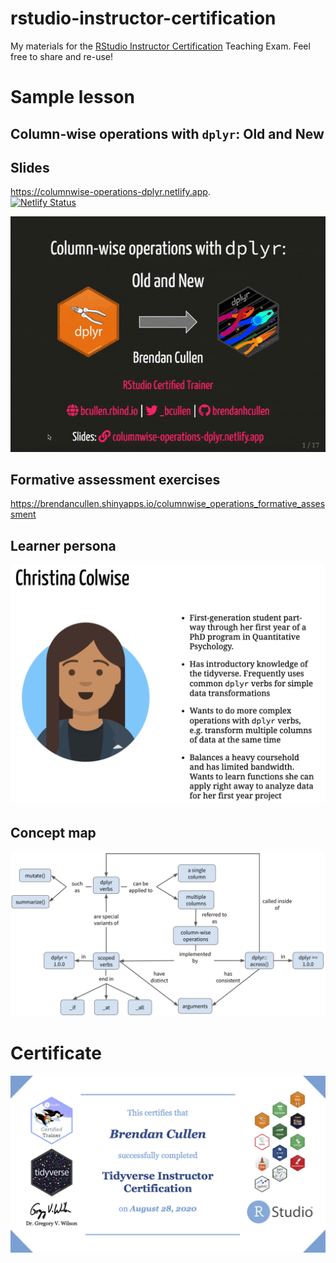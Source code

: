 # rstudio-instructor-certification
My materials for the [RStudio Instructor Certification](https://education.rstudio.com/trainers/) Teaching Exam. Feel free to share and re-use!

# Sample lesson

## Column-wise operations with `dplyr`: Old and New

## Slides
https://columnwise-operations-dplyr.netlify.app. 
<br>
[![Netlify Status](https://api.netlify.com/api/v1/badges/cf61cf7b-c2e4-49b5-9fd3-1e5a5ec1b54b/deploy-status)](https://app.netlify.com/sites/columnwise-operations-dplyr/deploys)

![](/slides/slideshow.gif)

## Formative assessment exercises
https://brendancullen.shinyapps.io/columnwise_operations_formative_assessment

## Learner persona
![](/slides/img/learner_persona.png)
<br>

## Concept map
![](/slides/img/columnwise_concept_map.png)
<br>

# Certificate
![](certificate.png)
